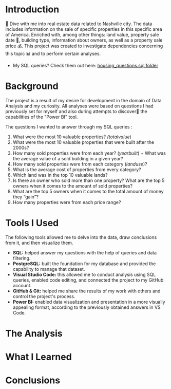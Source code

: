 # Introduction
🏡 Dive with me into real estate data related to Nashville city. The data includes information on the sale of specific properties in this specific area of America. Enriched with, among other things: land value, property sale date 📆, building type, information about owners, as well as a property sale price 💰. This project was created to investigate dependencies concerning this topic 📊 and to perform certain analyses. 

- My SQL queries? Check them out here: [housing_questions.sql folder](/housing/housing_questions.sql)

# Background
The project is a result of my desire for development in the domain of Data Analysis and my curiosity. All analyses were based on questions I had previously set for myself and also during attempts to discover🔎 the capabilities of the "Power BI" tool. 

The questions I wanted to answer through my SQL queries : 

1. What were the most 10 valuable properties? *(totalvalue*)
2. What were the most 10 valuable properties that were built after the 2000s?
3. How many sold properties were from each year? (*yearbuilt*) + What was the average value of a sold building in a given year?
4.  How many sold properties were from each category (*landuse*)? 
5.  What is the average cost of properties from every category?
6.  Which land was in the top 10 valuable lands?
7. Is there an owner who sold more than one property? What are the top 5 owners when it comes to the amount of sold properties? 
8. What are the top 5 owners when it comes to the total amount of money they “gain”?
9. How many properties were from each price range?

# Tools I Used
The following tools allowed me to delve into the data, draw conclusions from it, and then visualize them.

- **SQL:** helped answer my questions with the help of queries and data filtering.
- **PostgreSQL:** built the foundation for my database and provided the capability to manage that dataset.
- **Visual Studio Code:** this allowed me to conduct analysis using SQL queries, enabled code editing, and connected the project to my GitHub account.
- **GitHub & Git:** helped me share the results of my work with others and control the project's process.
- **Power BI:** enabled data visualization and presentation in a more visually appealing format, according to the previously obtained answers in VS Code.

# The Analysis
# What I Learned
# Conclusions
